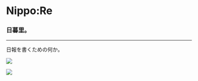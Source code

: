 Nippo:Re
====

### 日暮里。

----

日報を書くための何か。

![](https://i.imgur.com/zc5w5cd.png)

![](https://i.imgur.com/wkQmuaI.png)
